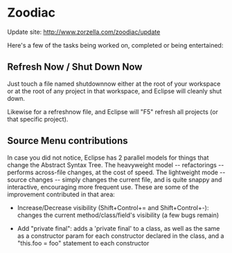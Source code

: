 # Zoodiac

Update site: http://www.zorzella.com/zoodiac/update

Here's a few of the tasks being worked on, completed or being entertained:

## Refresh Now / Shut Down Now

Just touch a file named shutdownnow either at the root of your workspace or at the root of any project in that workspace, and Eclipse will cleanly shut down.

Likewise for a refreshnow file, and Eclipse will "F5" refresh all projects (or that specific project).

## Source Menu contributions

In case you did not notice, Eclipse has 2 parallel models for things that change the Abstract Syntax Tree. The heavyweight model -- refactorings -- performs across-file changes, at the cost of speed. The lightweight mode -- source changes -- simply changes the current file, and is quite snappy and interactive, encouraging more frequent use. These are some of the improvement contributed in that area:

  * Increase/Decrease visibility (Shift+Control+= and Shift+Control+-): changes the current method/class/field's visibility (a few bugs remain)

  * Add "private final": adds a 'private final' to a class, as well as the same as a constructor param for each constructor declared in the class, and a "this.foo = foo" statement to each constructor
  
